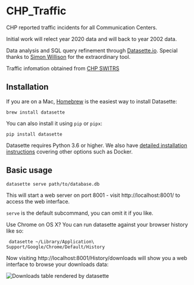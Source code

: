 # CHP_Traffic
CHP reported traffic incidents for all Communication Centers.<br/>

Initial work will relect year 2020 data and will back to year 2002 data.<br/>

Data analysis and SQL query refinement through [Datasette.io](https://datasette.io/). Special thanks to [Simon Willison](https://github.com/simonw/datasette) for the extraordinary tool. <br/>

Traffic infomation obtained from [CHP SWITRS](https://iswitrs.chp.ca.gov/Reports/jsp/index.jsp)</b>

## Installation

If you are on a Mac, [Homebrew](https://brew.sh/) is the easiest way to install Datasette:

    brew install datasette

You can also install it using `pip` or `pipx`:

    pip install datasette

Datasette requires Python 3.6 or higher. We also have [detailed installation instructions](https://docs.datasette.io/en/stable/installation.html) covering other options such as Docker.

## Basic usage

    datasette serve path/to/database.db

This will start a web server on port 8001 - visit http://localhost:8001/ to access the web interface.

`serve` is the default subcommand, you can omit it if you like.

Use Chrome on OS X? You can run datasette against your browser history like so:

     datasette ~/Library/Application\ Support/Google/Chrome/Default/History

Now visiting http://localhost:8001/History/downloads will show you a web interface to browse your downloads data:

![Downloads table rendered by datasette](https://static.simonwillison.net/static/2017/datasette-downloads.png)
